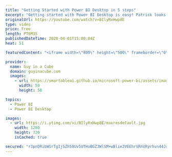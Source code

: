 ```yaml
---
title: "Getting Started with Power BI Desktop in 5 steps"
excerpt: "Getting started with Power BI Desktop is easy! Patrick looks at 5 steps to get you up and running quickly with Power BI Desktop. From downloading, to getting data, and then building your report visuals.  Getting started with Power BI Desktop https://docs.microsoft.com/power-bi/desktop-getting-started"
originalUrl: https://youtube.com/watch?v=BIlyRxHwp8E
type: video
price: Free
length: PT6M3S
publishedDateTime: 2020-04-01T15:00:04Z
heat: 51

featuredContent: "<iframe width=\"800\" height=\"500\" frameborder=\"0\" src=\"https://www.youtube.com/embed/BIlyRxHwp8E\" allow=\"accelerometer; autoplay; encrypted-media; gyroscope; picture-in-picture\" allowfullscreen></iframe>"

provider:
  name: Guy in a Cube
  domain: guyinacube.com
  images:
    - url: https://smartableai.github.io/microsoft-power-bi/assets/images/organizations/guyinacube.com-50x50.jpg
      width: 50
      height: 50

topics:
  - Power BI
  - Power BI Desktop

images:
  - url: https://i.ytimg.com/vi/BIlyRxHwp8E/maxresdefault.jpg
    width: 1280
    height: 720
    isCached: true

secured: "r3pnORibWSrTgIjSZh50Uv5UTHoBGZ3WlSM+wBlie2VEEhrVRnVRyrhvn44Js4o2OXOdrF08Iwz9fi4zVPu/T40nNAQIb8qyX1HwJmn7+5kBoVH85Mj3zjMquRfumISn1YkzkWwnS+BsZTc4XCkjFeAE+VWDj7cGR2z4bz6bSZeSYee4gBAnW0qHo3HM+D4Xy0S1wQ9pRSxfpLc4n5Nv02IMqNtper0HImHnKvnST007sofis5tqlX4/CiLwRsWnpzaxl36vv5f536LgKkAScXKrskNCumPAmhr8fjpFJpXY6pbO2fzbyl3HJChoyon3s/RYB4FKXBjXkzkj3bJbazw+l2mjPZobJsrhlIp/USK4qYoYoypfAOBFxwspmw/N6l11sJCziEXdCv5x8HZ5t+MyudZOgK9VOzC20Xd35aM=;wuE1sOm31iH85HygDA7+DQ=="
---
```


